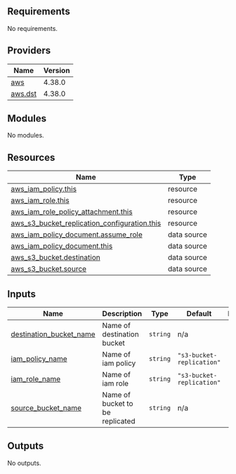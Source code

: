 <!-- BEGIN_TF_DOCS -->
## Requirements

No requirements.

## Providers

| Name | Version |
|------|---------|
| <a name="provider_aws"></a> [aws](#provider\_aws) | 4.38.0 |
| <a name="provider_aws.dst"></a> [aws.dst](#provider\_aws.dst) | 4.38.0 |

## Modules

No modules.

## Resources

| Name | Type |
|------|------|
| [aws_iam_policy.this](https://registry.terraform.io/providers/hashicorp/aws/latest/docs/resources/iam_policy) | resource |
| [aws_iam_role.this](https://registry.terraform.io/providers/hashicorp/aws/latest/docs/resources/iam_role) | resource |
| [aws_iam_role_policy_attachment.this](https://registry.terraform.io/providers/hashicorp/aws/latest/docs/resources/iam_role_policy_attachment) | resource |
| [aws_s3_bucket_replication_configuration.this](https://registry.terraform.io/providers/hashicorp/aws/latest/docs/resources/s3_bucket_replication_configuration) | resource |
| [aws_iam_policy_document.assume_role](https://registry.terraform.io/providers/hashicorp/aws/latest/docs/data-sources/iam_policy_document) | data source |
| [aws_iam_policy_document.this](https://registry.terraform.io/providers/hashicorp/aws/latest/docs/data-sources/iam_policy_document) | data source |
| [aws_s3_bucket.destination](https://registry.terraform.io/providers/hashicorp/aws/latest/docs/data-sources/s3_bucket) | data source |
| [aws_s3_bucket.source](https://registry.terraform.io/providers/hashicorp/aws/latest/docs/data-sources/s3_bucket) | data source |

## Inputs

| Name | Description | Type | Default | Required |
|------|-------------|------|---------|:--------:|
| <a name="input_destination_bucket_name"></a> [destination\_bucket\_name](#input\_destination\_bucket\_name) | Name of destination bucket | `string` | n/a | yes |
| <a name="input_iam_policy_name"></a> [iam\_policy\_name](#input\_iam\_policy\_name) | Name of iam policy | `string` | `"s3-bucket-replication"` | no |
| <a name="input_iam_role_name"></a> [iam\_role\_name](#input\_iam\_role\_name) | Name of iam role | `string` | `"s3-bucket-replication"` | no |
| <a name="input_source_bucket_name"></a> [source\_bucket\_name](#input\_source\_bucket\_name) | Name of bucket to be replicated | `string` | n/a | yes |

## Outputs

No outputs.
<!-- END_TF_DOCS -->